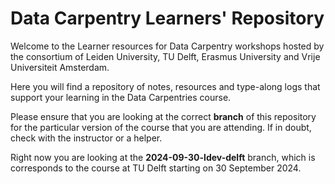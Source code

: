 # Data Carpentry Learners' Repository

Welcome to the Learner resources for Data Carpentry workshops hosted by the consortium of Leiden University, TU Delft, Erasmus University and Vrije Universiteit Amsterdam.

Here you will find a repository of notes, resources and type-along logs that support your learning in the Data Carpentries course.

Please ensure that you are looking at the correct **branch** of this repository for the particular version of the course that you are attending. If in doubt, check with the instructor or a helper.

Right now you are looking at the **2024-09-30-ldev-delft** branch, which is corresponds to the course at TU Delft starting on 30 September 2024.
